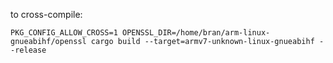to cross-compile:
```
PKG_CONFIG_ALLOW_CROSS=1 OPENSSL_DIR=/home/bran/arm-linux-gnueabihf/openssl cargo build --target=armv7-unknown-linux-gnueabihf --release
```
